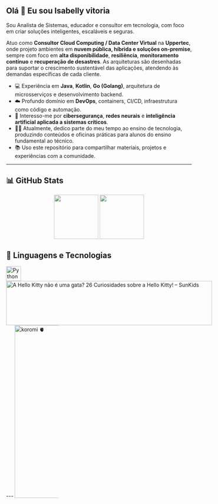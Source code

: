 ## Olá 👋 Eu sou Isabelly vitoria

Sou Analista de Sistemas, educador e consultor em tecnologia, com foco em criar soluções inteligentes, escaláveis e seguras. 

Atuo como **Consultor Cloud Computing / Data Center Virtual** na **Uppertec**, onde projeto ambientes em **nuvem pública, híbrida e soluções on-premise**, sempre com foco em **alta disponibilidade**, **resiliência**, **monitoramento contínuo** e **recuperação de desastres**. As arquiteturas são desenhadas para suportar o crescimento sustentável das aplicações, atendendo às demandas específicas de cada cliente.

- 💻 Experiência em **Java**, **Kotlin**, **Go (Golang)**, arquitetura de microsserviços e desenvolvimento backend.
- ☁️ Profundo domínio em **DevOps**, containers, CI/CD, infraestrutura como código e automação.
- 🔐 Interesso-me por **cibersegurança**, **redes neurais** e **inteligência artificial aplicada a sistemas críticos**.
- 👨‍🏫 Atualmente, dedico parte do meu tempo ao ensino de tecnologia, produzindo conteúdos e oficinas práticas para alunos do ensino fundamental ao técnico.
- 📚 Uso este repositório para compartilhar materiais, projetos e experiências com a comunidade.


---

## 📊 GitHub Stats

<p align="center">
  <img height="120em" src="https://github-readme-stats.vercel.app/api?username=isabelly0601&show_icons=true&theme=tokyonight&hide_title=false" />
  <img height="120em" src="https://github-readme-stats.vercel.app/api/top-langs/?username=isabelly0601&layout=compact&theme=tokyonight" />
</p>

## 🚀 Linguagens e Tecnologias


  <img src="https://cdn.jsdelivr.net/gh/devicons/devicon/icons/python/python-original.svg" height="40" alt="Python" />

<img src="https://sunkids.com.br/cdn/shop/articles/a_hello_kitty_nao_e_uma_gata.png?v=1730731310&amp;width=1100" jsaction="" class="sFlh5c FyHeAf iPVvYb" style="max-width: 1100px; height: 120px; margin: 0px; width: 559px;" alt="A Hello Kitty não é uma gata? 26 Curiosidades sobre a Hello Kitty! – SunKids" jsname="kn3ccd">
---
<img src="https://i.pinimg.com/736x/22/f4/21/22f4216ca1ef6e2125c6e174c867ca59.jpg" jsaction="" class="sFlh5c FyHeAf iPVvYb" style="max-width: 120px; height: 469px; margin: 0px; width: 264px;" alt="koromi 🫀" jsname="kn3ccd">
<img alt="" class="hCL kVc L4E MIw" fetchpriority="high" loading="auto" src="https://i.pinimg.com/120x/e9/0c/9e/e90c9eae5c2641f314aef72f67761919.jpg">
